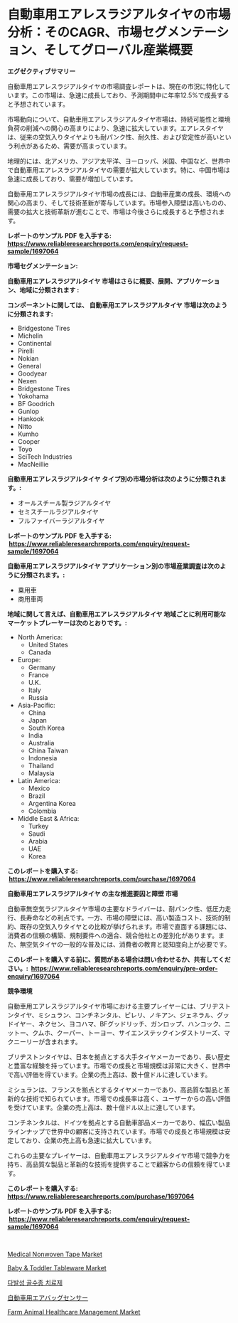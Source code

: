 <p><h1>自動車用エアレスラジアルタイヤの市場分析：そのCAGR、市場セグメンテーション、そしてグローバル産業概要</h1></p><p><strong>エグゼクティブサマリー</strong></p>
<p><p>自動車用エアレスラジアルタイヤの市場調査レポートは、現在の市況に特化しています。この市場は、急速に成長しており、予測期間中に年率12.5%で成長すると予想されています。</p><p>市場動向について、自動車用エアレスラジアルタイヤ市場は、持続可能性と環境負荷の削減への関心の高まりにより、急速に拡大しています。エアレスタイヤは、従来の空気入りタイヤよりも耐パンク性、耐久性、および安定性が高いという利点があるため、需要が高まっています。</p><p>地理的には、北アメリカ、アジア太平洋、ヨーロッパ、米国、中国など、世界中で自動車用エアレスラジアルタイヤの需要が拡大しています。特に、中国市場は急速に成長しており、需要が増加しています。</p><p>自動車用エアレスラジアルタイヤ市場の成長には、自動車産業の成長、環境への関心の高まり、そして技術革新が寄与しています。市場参入障壁は高いものの、需要の拡大と技術革新が進むことで、市場は今後さらに成長すると予想されます。</p></p>
<p><strong>レポートのサンプル PDF を入手する: <a href="https://www.reliableresearchreports.com/enquiry/request-sample/1697064">https://www.reliableresearchreports.com/enquiry/request-sample/1697064</a></strong></p>
<p><strong>市場セグメンテーション:</strong></p>
<p><strong> 自動車用エアレスラジアルタイヤ 市場はさらに概要、展開、アプリケーション、地域に分類されます :</strong></p>
<p><strong>コンポーネントに関しては、 自動車用エアレスラジアルタイヤ 市場は次のように分類されます: &nbsp;</strong></p>
<p><ul><li>Bridgestone Tires</li><li>Michelin</li><li>Continental</li><li>Pirelli</li><li>Nokian</li><li>General</li><li>Goodyear</li><li>Nexen</li><li>Bridgestone Tires</li><li>Yokohama</li><li>BF Goodrich</li><li>Gunlop</li><li>Hankook</li><li>Nitto</li><li>Kumho</li><li>Cooper</li><li>Toyo</li><li>SciTech Industries</li><li>MacNeillie</li></ul></p>
<p><strong> 自動車用エアレスラジアルタイヤ タイプ別の市場分析は次のように分類されます。:</strong></p>
<p><ul><li>オールスチール製ラジアルタイヤ</li><li>セミスチールラジアルタイヤ</li><li>フルファイバーラジアルタイヤ</li></ul></p>
<p><strong>レポートのサンプル PDF を入手する: &nbsp;<a href="https://www.reliableresearchreports.com/enquiry/request-sample/1697064">https://www.reliableresearchreports.com/enquiry/request-sample/1697064</a></strong></p>
<p><strong> 自動車用エアレスラジアルタイヤ アプリケーション別の市場産業調査は次のように分類されます。:</strong></p>
<p><ul><li>乗用車</li><li>商用車両</li></ul></p>
<p><strong>地域に関して言えば、自動車用エアレスラジアルタイヤ 地域ごとに利用可能なマーケットプレーヤーは次のとおりです。:</strong></p>
<p><ul>
    <li>
        North America:
        <ul>
            <li>United States</li>
            <li>Canada</li>
        </ul>
    </li>
    <li>
        Europe:
        <ul>
            <li>Germany</li>
            <li>France</li>
            <li>U.K.</li>
            <li>Italy</li>
            <li>Russia</li>
        </ul>
    </li>
    <li>
        Asia-Pacific:
        <ul>
            <li>China</li>
            <li>Japan</li>
            <li>South Korea</li>
            <li>India</li>
            <li>Australia</li>
            <li>China Taiwan</li>
            <li>Indonesia</li>
            <li>Thailand</li>
            <li>Malaysia</li>
        </ul>
    </li>
    <li>
        Latin America:
        <ul>
            <li>Mexico</li>
            <li>Brazil</li>
            <li>Argentina Korea</li>
            <li>Colombia</li>
        </ul>
    </li>
    <li>
        Middle East & Africa:
        <ul>
            <li>Turkey</li>
            <li>Saudi</li>
            <li>Arabia</li>
            <li>UAE</li>
            <li>Korea</li>
        </ul>
    </li>
    </ul></p>
<p><strong>このレポートを購入する: &nbsp;<a href="https://www.reliableresearchreports.com/purchase/1697064">https://www.reliableresearchreports.com/purchase/1697064</a></strong></p>
<p><strong>自動車用エアレスラジアルタイヤ の主な推進要因と障壁 市場</strong></p>
<p><p>自動車無空気ラジアルタイヤ市場の主要なドライバーは、耐パンク性、低圧力走行、長寿命などの利点です。一方、市場の障壁には、高い製造コスト、技術的制約、既存の空気入りタイヤとの比較が挙げられます。市場で直面する課題には、消費者の信頼の構築、規制要件への適合、競合他社との差別化があります。また、無空気タイヤの一般的な普及には、消費者の教育と認知度向上が必要です。</p></p>
<p><strong>このレポートを購入する前に、質問がある場合は問い合わせるか、共有してください。:&nbsp; <a href="https://www.reliableresearchreports.com/enquiry/pre-order-enquiry/1697064">https://www.reliableresearchreports.com/enquiry/pre-order-enquiry/1697064</a></strong></p>
<p><strong>競争環境</strong></p>
<p><p>自動車用エアレスラジアルタイヤ市場における主要プレイヤーには、ブリヂストンタイヤ、ミシュラン、コンチネンタル、ピレリ、ノキアン、ジェネラル、グッドイヤー、ネクセン、ヨコハマ、BFグッドリッチ、ガンロップ、ハンコック、ニットー、クムホ、クーパー、トーヨー、サイエンステックインダストリーズ、マクニーリーが含まれます。</p><p>ブリヂストンタイヤは、日本を拠点とする大手タイヤメーカーであり、長い歴史と豊富な経験を持っています。市場での成長と市場規模は非常に大きく、世界中で高い評価を得ています。企業の売上高は、数十億ドルに達しています。</p><p>ミシュランは、フランスを拠点とするタイヤメーカーであり、高品質な製品と革新的な技術で知られています。市場での成長率は高く、ユーザーからの高い評価を受けています。企業の売上高は、数十億ドル以上に達しています。</p><p>コンチネンタルは、ドイツを拠点とする自動車部品メーカーであり、幅広い製品ラインナップで世界中の顧客に支持されています。市場での成長と市場規模は安定しており、企業の売上高も急速に拡大しています。</p><p>これらの主要なプレイヤーは、自動車用エアレスラジアルタイヤ市場で競争力を持ち、高品質な製品と革新的な技術を提供することで顧客からの信頼を得ています。</p></p>
<p><strong>このレポートを購入する: &nbsp; <a href="https://www.reliableresearchreports.com/purchase/1697064">https://www.reliableresearchreports.com/purchase/1697064</a></strong></p>
<p><strong>レポートのサンプル PDF を入手する: &nbsp;<a href="https://www.reliableresearchreports.com/enquiry/request-sample/1697064">https://www.reliableresearchreports.com/enquiry/request-sample/1697064</a></strong><strong></strong></p>
<p>&nbsp;</p>
<p><p><a href="https://github.com/prosalinda88/Market-Research-Report-List-3/blob/main/medical-nonwoven-tape-market.md">Medical Nonwoven Tape Market</a></p><p><a href="https://issuu.com/reportprime-2/docs/baby-toddler-tableware-market-size-2030.pptx">Baby & Toddler Tableware Market</a></p><p><a href="https://medium.com/@constantinvon/%EB%8B%A4%EB%B0%9C%EC%84%B1-%EA%B3%A8%EC%88%98%EC%A2%85-%EC%B9%98%EB%A3%8C%EC%8B%9C%EC%9E%A5-%EC%9C%A0%ED%98%95-%EC%9D%91%EC%9A%A9-%EB%B0%8F-%EC%A7%80%EB%A6%AC%EC%97%90-%EB%94%B0%EB%A5%B8-%EC%A2%85%ED%95%A9-%ED%8F%89%EA%B0%80-6cbd7a0b9299">다발성 골수종 치료제</a></p><p><a href="https://github.com/bevdtkn4419963/Market-Research-Report-List-1/blob/main/3685880193101.md">自動車用エアバッグセンサー</a></p><p><a href="https://issuu.com/reportprime-2/docs/farm-animal-healthcare-management-market-size-2030">Farm Animal Healthcare Management Market</a></p></p>